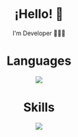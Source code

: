 <h1 align="center">¡Hello! 👋</h1>
</p>
<p align="center" width="300" >I'm Developer 👨🏻‍💻 </p>
<h1 align="center" > Languages </h1>
<p align="center">
    <a href="https://skillicons.dev">
    <img src="https://skillicons.dev/icons?i=html,css,js,nodejs,ts" align="center" />
  </a>
</p>
<h1 align="center"> Skills </h1>
<p align="center">
  <a href="https://skillicons.dev">
    <img src="https://skillicons.dev/icons?i=git,github" />
  </a>
</p>


